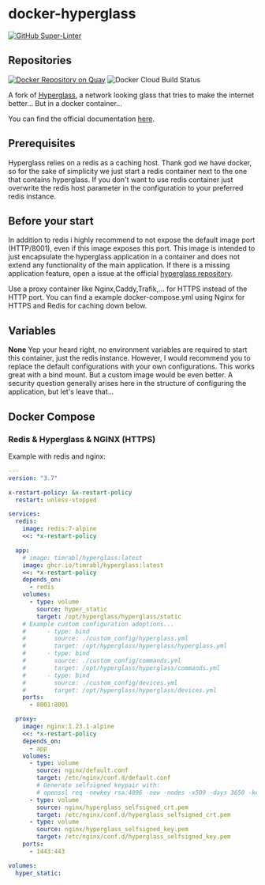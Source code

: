 # docker-hyperglass

[![GitHub Super-Linter](https://github.com/<OWNER>/<REPOSITORY>/workflows/Lint%20Code%20Base/badge.svg)](https://github.com/marketplace/actions/super-linter)

## Repositories ##
[![Docker Repository on Quay](https://quay.io/repository/timrabl/hyperglass/status "Docker Repository on Quay")](https://quay.io/repository/timrabl/hyperglass)
![Docker Cloud Build Status](https://img.shields.io/docker/cloud/build/timrabl/hyperglass)

A fork of [Hyperglass](https://github.com/thatmattlove/hyperglass), a network looking glass that tries to make the internet better...
But in a docker container...

You can find the official documentation [here](https://hyperglass.dev).

## Prerequisites

Hyperglass relies on a redis as a caching host. Thank god we have docker, so for the sake of simplicity we just start a redis container next to the one that contains hyperglass. If you don't want to use redis container just overwrite the redis host parameter in the configuration to your preferred redis instance.

## Before your start

In addition to redis i highly recommend to not expose the default image port (HTTP/8001), even if this image exposes this port.
This image is intended to just encapsulate the hyperglass application in a container and does not extend any functionality of the main application. If there is a missing application feature, open a issue at the official [hyperglass repository](https://github.com/thatmattlove/hyperglass/issues).

Use a proxy container like Nginx,Caddy,Trafik,... for HTTPS instead of the HTTP port.
You can find a example docker-compose.yml using Nginx for HTTPS and Redis for caching down below.

## Variables

**None**
Yep your heard right, no environment variables are required to start this container, just the redis instance. However, I would recommend you to replace the default configurations with your own configurations. This works great with a bind mount. But a custom image would be even better. A security question generally arises here in the structure of configuring the application, but let's leave that...

## Docker Compose

### Redis & Hyperglass & NGINX (HTTPS)

Example with redis and nginx:

```yaml
---
version: "3.7"

x-restart-policy: &x-restart-policy
  restart: unless-stopped

services:
  redis:
    image: redis:7-alpine
    <<: *x-restart-policy

  app:
    # image: timrabl/hyperglass:latest
    image: ghcr.io/timrabl/hyperglass:latest
    <<: *x-restart-policy
    depends_on:
      - redis
    volumes:
      - type: volume
        source: hyper_static
        target: /opt/hyperglass/hyperglass/static
    # Example custom configuration adoptions...
    #      - type: bind
    #        source: ./custom_config/hyperglass.yml
    #        target: /opt/hyperglass/hyperglass/hyperglass.yml
    #      - type: bind
    #        source: ./custom_config/commands.yml
    #        target: /opt/hyperglass/hyperglass/commands.yml
    #      - type: bind
    #        source: ./custom_config/devices.yml
    #        target: /opt/hyperglass/hyperglass/devices.yml
    ports:
      - 8001:8001

  proxy:
    image: nginx:1.23.1-alpine
    <<: *x-restart-policy
    depends_on:
      - app
    volumes:
      - type: volume
        source: nginx/default.conf
        target: /etc/nginx/conf.d/default.conf
        # Generate selfsigned keypair with:
        # openssl req -newkey rsa:4096 -new -nodes -x509 -days 3650 -keyout hyperglass_selfsigned_key.pem -out hyperglass_selfsigned_crt.pem -subj "/C=DE/ST=Bavaria/L=Rosenheim/CN=localhost"
      - type: volume
        source: nginx/hyperglass_selfsigned_crt.pem
        target: /etc/nginx/conf.d/hyperglass_selfsigned_crt.pem
      - type: volume
        source: nginx/hyperglass_selfsigned_key.pem
        target: /etc/nginx/conf.d/hyperglass_selfsigned_key.pem
    ports:
      - 1443:443

volumes:
  hyper_static:
```
